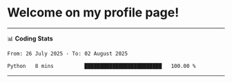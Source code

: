 # Welcome on my profile page!
<!-- print(("dralla"[::-1]+"s").capitalize()) -->

<!-- ---
👨🏻‍💻 **Busy With**
* Learning new Skills.
* Building small Projects.
* Being helpful. -->

---
📊 **Coding Stats**
<!--START_SECTION:waka-->

```txt
From: 26 July 2025 - To: 02 August 2025

Python   8 mins          █████████████████████████   100.00 %
```

<!--END_SECTION:waka-->
---
